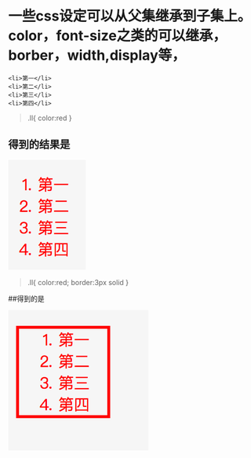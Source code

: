 # 一些css设定可以从父集继承到子集上。color，font-size之类的可以继承，borber，width,display等，
><ol class="ll">
    <li>第一</li>
    <li>第二</li>
    <li>第三</li>
    <li>第四</li>

>.ll{
  color:red
}
   
 ## 得到的结果是
![](https://github.com/zhbsdsb/0504/blob/master/a1.png?raw=true)

>.ll{
color:red;
border:3px solid
}

##得到的是

![](https://github.com/zhbsdsb/0504/blob/master/a2.png?raw=true)

